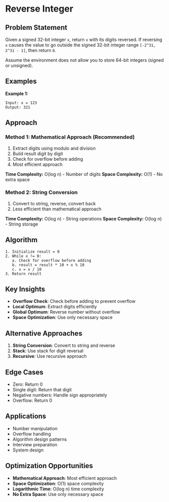 # Reverse Integer

## Problem Statement

Given a signed 32-bit integer `x`, return `x` with its digits reversed. If reversing `x` causes the value to go outside the signed 32-bit integer range `[-2^31, 2^31 - 1]`, then return `0`.

Assume the environment does not allow you to store 64-bit integers (signed or unsigned).

## Examples

**Example 1:**
```
Input: x = 123
Output: 321
```

## Approach

### Method 1: Mathematical Approach (Recommended)
1. Extract digits using modulo and division
2. Build result digit by digit
3. Check for overflow before adding
4. Most efficient approach

**Time Complexity:** O(log n) - Number of digits
**Space Complexity:** O(1) - No extra space

### Method 2: String Conversion
1. Convert to string, reverse, convert back
2. Less efficient than mathematical approach

**Time Complexity:** O(log n) - String operations
**Space Complexity:** O(log n) - String storage

## Algorithm

```
1. Initialize result = 0
2. While x != 0:
   a. Check for overflow before adding
   b. result = result * 10 + x % 10
   c. x = x / 10
3. Return result
```

## Key Insights

- **Overflow Check**: Check before adding to prevent overflow
- **Local Optimum**: Extract digits efficiently
- **Global Optimum**: Reverse number without overflow
- **Space Optimization**: Use only necessary space

## Alternative Approaches

1. **String Conversion**: Convert to string and reverse
2. **Stack**: Use stack for digit reversal
3. **Recursive**: Use recursive approach

## Edge Cases

- Zero: Return 0
- Single digit: Return that digit
- Negative numbers: Handle sign appropriately
- Overflow: Return 0

## Applications

- Number manipulation
- Overflow handling
- Algorithm design patterns
- Interview preparation
- System design

## Optimization Opportunities

- **Mathematical Approach**: Most efficient approach
- **Space Optimization**: O(1) space complexity
- **Logarithmic Time**: O(log n) time complexity
- **No Extra Space**: Use only necessary space
